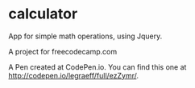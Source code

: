 # calculator


App for simple math operations, using Jquery.

A project for freecodecamp.com

A Pen created at CodePen.io. You can find this one at http://codepen.io/legraeff/full/ezZymr/.
